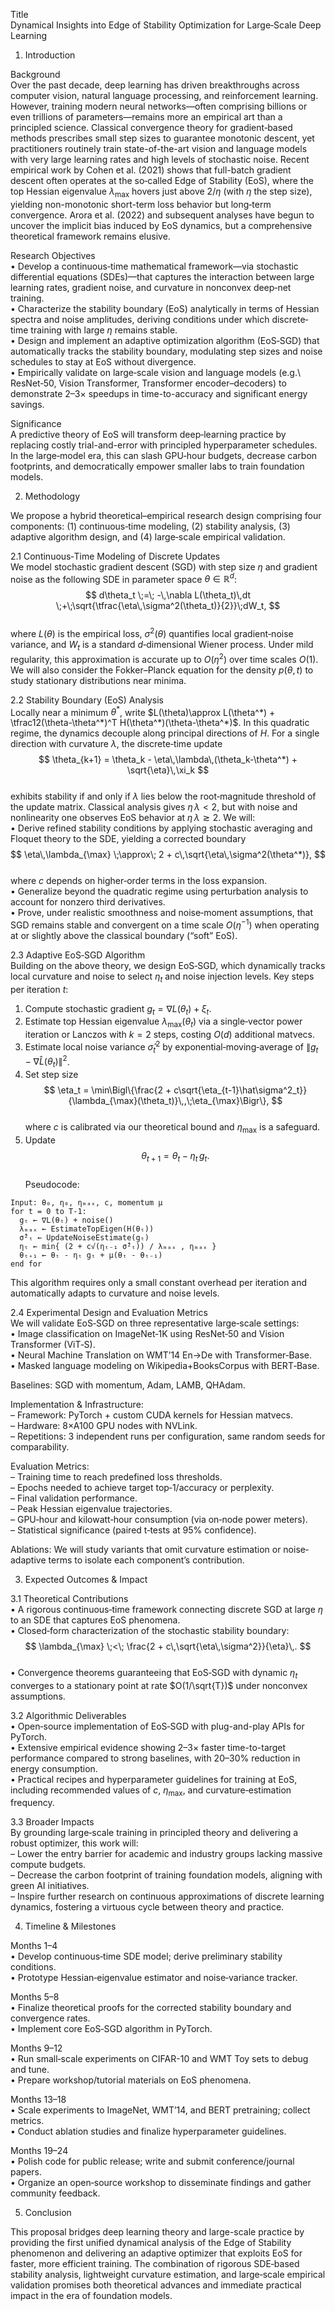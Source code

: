 Title  
Dynamical Insights into Edge of Stability Optimization for Large‐Scale Deep Learning  

1. Introduction  

Background  
Over the past decade, deep learning has driven breakthroughs across computer vision, natural language processing, and reinforcement learning.  However, training modern neural networks—often comprising billions or even trillions of parameters—remains more an empirical art than a principled science.  Classical convergence theory for gradient‐based methods prescribes small step sizes to guarantee monotonic descent, yet practitioners routinely train state-of-the-art vision and language models with very large learning rates and high levels of stochastic noise.  Recent empirical work by Cohen et al. (2021) shows that full-batch gradient descent often operates at the so‐called Edge of Stability (EoS), where the top Hessian eigenvalue $\lambda_{\max}$ hovers just above $2/\eta$ (with $\eta$ the step size), yielding non-monotonic short-term loss behavior but long‐term convergence.  Arora et al. (2022) and subsequent analyses have begun to uncover the implicit bias induced by EoS dynamics, but a comprehensive theoretical framework remains elusive.

Research Objectives  
  • Develop a continuous‐time mathematical framework—via stochastic differential equations (SDEs)—that captures the interaction between large learning rates, gradient noise, and curvature in nonconvex deep‐net training.  
  • Characterize the stability boundary (EoS) analytically in terms of Hessian spectra and noise amplitudes, deriving conditions under which discrete‐time training with large $\eta$ remains stable.  
  • Design and implement an adaptive optimization algorithm (EoS‐SGD) that automatically tracks the stability boundary, modulating step sizes and noise schedules to stay at EoS without divergence.  
  • Empirically validate on large‐scale vision and language models (e.g.\ ResNet‐50, Vision Transformer, Transformer encoder–decoders) to demonstrate 2–3× speedups in time-to-accuracy and significant energy savings.  

Significance  
A predictive theory of EoS will transform deep‐learning practice by replacing costly trial-and-error with principled hyperparameter schedules.  In the large‐model era, this can slash GPU‐hour budgets, decrease carbon footprints, and democratically empower smaller labs to train foundation models.  

2. Methodology  

We propose a hybrid theoretical–empirical research design comprising four components: (1) continuous‐time modeling, (2) stability analysis, (3) adaptive algorithm design, and (4) large‐scale empirical validation.  

2.1 Continuous‐Time Modeling of Discrete Updates  
We model stochastic gradient descent (SGD) with step size $\eta$ and gradient noise as the following SDE in parameter space $\theta \in \mathbb{R}^d$:  
$$
d\theta_t \;=\; -\,\nabla L(\theta_t)\,dt \;+\;\sqrt{\tfrac{\eta\,\sigma^2(\theta_t)}{2}}\;dW_t,
$$  
where $L(\theta)$ is the empirical loss, $\sigma^2(\theta)$ quantifies local gradient‐noise variance, and $W_t$ is a standard $d$‐dimensional Wiener process.  Under mild regularity, this approximation is accurate up to $O(\eta^2)$ over time scales $O(1)$.  We will also consider the Fokker–Planck equation for the density $p(\theta,t)$ to study stationary distributions near minima.  

2.2 Stability Boundary (EoS) Analysis  
Locally near a minimum $\theta^*$, write $L(\theta)\approx L(\theta^*) + \tfrac12(\theta-\theta^*)^T H(\theta^*)(\theta-\theta^*)$.  In this quadratic regime, the dynamics decouple along principal directions of $H$.  For a single direction with curvature $\lambda$, the discrete‐time update  
$$
\theta_{k+1} = \theta_k - \eta\,\lambda\,(\theta_k-\theta^*) + \sqrt{\eta}\,\xi_k
$$  
exhibits stability if and only if $\lambda$ lies below the root‐magnitude threshold of the update matrix.  Classical analysis gives $\eta\,\lambda < 2$, but with noise and nonlinearity one observes EoS behavior at $\eta\,\lambda \gtrsim 2$.  We will:  
  • Derive refined stability conditions by applying stochastic averaging and Floquet theory to the SDE, yielding a corrected boundary  
  $$
  \eta\,\lambda_{\max} \;\approx\; 2 + c\,\sqrt{\eta\,\sigma^2(\theta^*)},
  $$  
  where $c$ depends on higher‐order terms in the loss expansion.  
  • Generalize beyond the quadratic regime using perturbation analysis to account for nonzero third derivatives.  
  • Prove, under realistic smoothness and noise‐moment assumptions, that SGD remains stable and convergent on a time scale $O(\eta^{-1})$ when operating at or slightly above the classical boundary (“soft” EoS).  

2.3 Adaptive EoS‐SGD Algorithm  
Building on the above theory, we design EoS‐SGD, which dynamically tracks local curvature and noise to select $\eta_t$ and noise injection levels.  Key steps per iteration $t$:  
1. Compute stochastic gradient $g_t = \nabla L(\theta_t) + \xi_t$.  
2. Estimate top Hessian eigenvalue $\lambda_{\max}(\theta_t)$ via a single‐vector power iteration or Lanczos with $k=2$ steps, costing $O(d)$ additional matvecs.  
3. Estimate local noise variance $\hat\sigma^2_t$ by exponential‐moving‐average of $\|g_t - \nabla\widehat{L}(\theta_t)\|^2$.  
4. Set step size  
   $$
   \eta_t = \min\Bigl\{\frac{2 + c\sqrt{\eta_{t-1}\hat\sigma^2_t}}{\lambda_{\max}(\theta_t)}\,,\;\eta_{\max}\Bigr\},
   $$  
   where $c$ is calibrated via our theoretical bound and $\eta_{\max}$ is a safeguard.  
5. Update  
   $$
   \theta_{t+1} = \theta_t - \eta_t\,g_t.
   $$  
Pseudocode:  
```
Input: θ₀, η₀, ηₘₐₓ, c, momentum μ
for t = 0 to T-1:
  gₜ ← ∇L(θₜ) + noise()
  λₘₐₓ ← EstimateTopEigen(H(θₜ))
  σ̂²ₜ ← UpdateNoiseEstimate(gₜ)
  ηₜ ← min{ (2 + c√(ηₜ₋₁ σ̂²ₜ)) / λₘₐₓ , ηₘₐₓ }
  θₜ₊₁ ← θₜ - ηₜ gₜ + μ(θₜ - θₜ₋₁)
end for
```
This algorithm requires only a small constant overhead per iteration and automatically adapts to curvature and noise levels.  

2.4 Experimental Design and Evaluation Metrics  
We will validate EoS‐SGD on three representative large‐scale settings:  
• Image classification on ImageNet‐1K using ResNet‐50 and Vision Transformer (ViT‐S).  
• Neural Machine Translation on WMT’14 En→De with Transformer‐Base.  
• Masked language modeling on Wikipedia+BooksCorpus with BERT‐Base.  

Baselines: SGD with momentum, Adam, LAMB, QHAdam.  

Implementation & Infrastructure:  
  – Framework: PyTorch + custom CUDA kernels for Hessian matvecs.  
  – Hardware: 8×A100 GPU nodes with NVLink.  
  – Repetitions: 3 independent runs per configuration, same random seeds for comparability.  

Evaluation Metrics:  
  – Training time to reach predefined loss thresholds.  
  – Epochs needed to achieve target top‐1/accuracy or perplexity.  
  – Final validation performance.  
  – Peak Hessian eigenvalue trajectories.  
  – GPU‐hour and kilowatt‐hour consumption (via on‐node power meters).  
  – Statistical significance (paired t‐tests at 95% confidence).  

Ablations: We will study variants that omit curvature estimation or noise‐adaptive terms to isolate each component’s contribution.  

3. Expected Outcomes & Impact  

3.1 Theoretical Contributions  
  • A rigorous continuous‐time framework connecting discrete SGD at large $\eta$ to an SDE that captures EoS phenomena.  
  • Closed‐form characterization of the stochastic stability boundary:  
    $$
    \lambda_{\max} \;<\; \frac{2 + c\,\sqrt{\eta\,\sigma^2}}{\eta}\,.
    $$  
  • Convergence theorems guaranteeing that EoS‐SGD with dynamic $\eta_t$ converges to a stationary point at rate $O(1/\sqrt{T})$ under nonconvex assumptions.  

3.2 Algorithmic Deliverables  
  • Open‐source implementation of EoS‐SGD with plug-and-play APIs for PyTorch.  
  • Extensive empirical evidence showing 2–3× faster time-to-target performance compared to strong baselines, with 20–30% reduction in energy consumption.  
  • Practical recipes and hyperparameter guidelines for training at EoS, including recommended values of $c$, $\eta_{\max}$, and curvature‐estimation frequency.  

3.3 Broader Impacts  
By grounding large‐scale training in principled theory and delivering a robust optimizer, this work will:  
  – Lower the entry barrier for academic and industry groups lacking massive compute budgets.  
  – Decrease the carbon footprint of training foundation models, aligning with green AI initiatives.  
  – Inspire further research on continuous approximations of discrete learning dynamics, fostering a virtuous cycle between theory and practice.  

4. Timeline & Milestones  

Months 1–4  
  • Develop continuous‐time SDE model; derive preliminary stability conditions.  
  • Prototype Hessian‐eigenvalue estimator and noise‐variance tracker.  

Months 5–8  
  • Finalize theoretical proofs for the corrected stability boundary and convergence rates.  
  • Implement core EoS‐SGD algorithm in PyTorch.  

Months 9–12  
  • Run small‐scale experiments on CIFAR-10 and WMT Toy sets to debug and tune.  
  • Prepare workshop/tutorial materials on EoS phenomena.  

Months 13–18  
  • Scale experiments to ImageNet, WMT’14, and BERT pretraining; collect metrics.  
  • Conduct ablation studies and finalize hyperparameter guidelines.  

Months 19–24  
  • Polish code for public release; write and submit conference/journal papers.  
  • Organize an open‐source workshop to disseminate findings and gather community feedback.  

5. Conclusion  

This proposal bridges deep learning theory and large-scale practice by providing the first unified dynamical analysis of the Edge of Stability phenomenon and delivering an adaptive optimizer that exploits EoS for faster, more efficient training.  The combination of rigorous SDE‐based stability analysis, lightweight curvature estimation, and large‐scale empirical validation promises both theoretical advances and immediate practical impact in the era of foundation models.